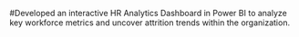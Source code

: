 #Developed an interactive HR Analytics Dashboard in Power BI to analyze key workforce metrics and uncover attrition trends within the organization.
